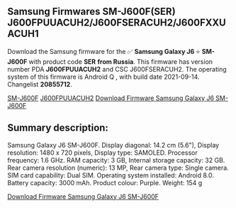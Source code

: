 <h2>Samsung Firmwares SM-J600F(SER) J600FPUUACUH2/J600FSERACUH2/J600FXXUACUH1</h2>
Download the Samsung firmware for the ✅ <strong>Samsung Galaxy J6 </strong> ⭐ <strong>SM-J600F</strong> with product code <strong>SER</strong> <strong> from Russia</strong>. This firmware has version number PDA <strong>J600FPUUACUH2</strong> and CSC J600FSERACUH2. The operating system of this firmware is Android Q , with build date 2021-09-14. Changelist <strong>20855712</strong>.


[SM-J600F](https://samfirm.shop/samsung/model/SM-J600F)
[J600FPUUACUH2](https://samfirm.shop/samsung/pda/J600FPUUACUH2)
[Download Firmware Samsung Galaxy J6 SM-J600F](https://samfirm.shop/samsung/firmware/457475)
<h2>Summary description:</h2>
<p>Samsung Galaxy J6 SM-J600F. Display diagonal: 14.2 cm (5.6"), Display resolution: 1480 x 720 pixels, Display type: SAMOLED. Processor frequency: 1.6 GHz. RAM capacity: 3 GB, Internal storage capacity: 32 GB. Rear camera resolution (numeric): 13 MP, Rear camera type: Single camera. SIM card capability: Dual SIM. Operating system installed: Android 8.0. Battery capacity: 3000 mAh. Product colour: Purple. Weight: 154 g</p>


[Download Firmware Samsung Galaxy J6 SM-J600F](https://samfirm.shop/samsung/firmware/457475)
